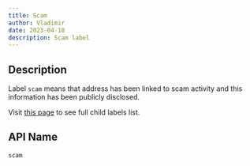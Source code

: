 ```yaml
---
title: Scam
author: Vladimir
date: 2023-04-18
description: Scam label
---
```


## Description

Label `scam` means that address has been linked to scam activity and this information has been publicly disclosed.

Visit [this page](labels/#domains) to see full child labels list.

## API Name

`scam`
